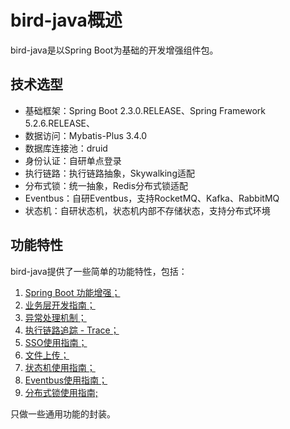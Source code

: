 # bird-java概述

bird-java是以Spring Boot为基础的开发增强组件包。

## 技术选型

 - 基础框架：Spring Boot 2.3.0.RELEASE、Spring Framework 5.2.6.RELEASE、
 - 数据访问：Mybatis-Plus 3.4.0
 - 数据库连接池：druid
 - 身份认证：自研单点登录
 - 执行链路：执行链路抽象，Skywalking适配
 - 分布式锁：统一抽象，Redis分布式锁适配
 - Eventbus：自研Eventbus，支持RocketMQ、Kafka、RabbitMQ
 - 状态机：自研状态机，状态机内部不存储状态，支持分布式环境

## 功能特性

bird-java提供了一些简单的功能特性，包括：

 1. [Spring Boot 功能增强；](https://www.yuque.com/docs/share/8d949746-6ab5-4adc-881a-f353b4a47fe7)
 2. [业务层开发指南；](https://www.yuque.com/docs/share/14674a56-de0b-4b0f-b6e7-249456a47f90)
 3. [异常处理机制；](https://www.yuque.com/docs/share/904c95ee-61ac-4c3a-9448-b2d3cd0310e6)
 4. [执行链路追踪 - Trace；](https://www.yuque.com/docs/share/24986ccd-0153-46ec-9720-6ea03ded7edb)
 5. [SSO使用指南；](https://www.yuque.com/docs/share/e9f0720a-c18a-4c26-88f6-0c3be6b99cb5)
 6. [文件上传；](https://www.yuque.com/docs/share/7bce3f28-fe1c-4f29-889e-d1dc9056be73)
 7. [状态机使用指南；](https://www.yuque.com/docs/share/4373d6b9-bd3f-49b9-93d9-d2f0f74acfbc)
 8. [Eventbus使用指南；](https://www.yuque.com/docs/share/3ddd2558-b6ea-4d55-b8cc-aa60cdd2d1ef)
 9. [分布式锁使用指南;](https://www.yuque.com/docs/share/904b1677-9308-40cc-af38-b32586eb093a)
 

 只做一些通用功能的封装。

